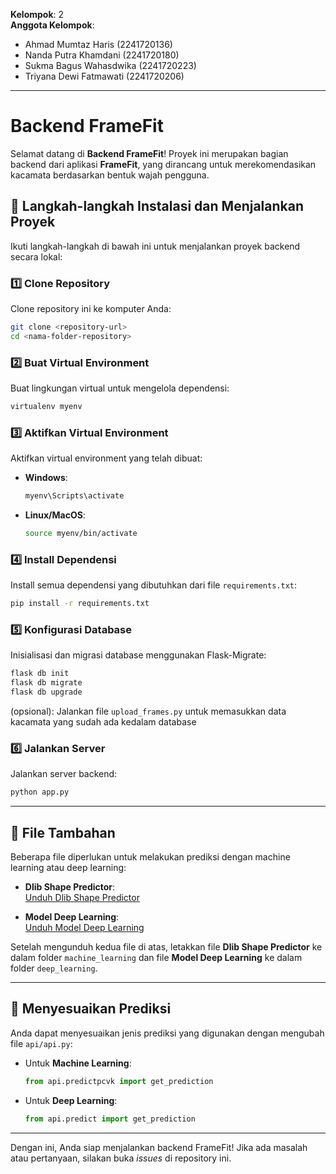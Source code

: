 **Kelompok**: 2  
**Anggota Kelompok**:  
- Ahmad Mumtaz Haris (2241720136)
- Nanda Putra Khamdani (2241720180)
- Sukma Bagus Wahasdwika (2241720223)
- Triyana Dewi Fatmawati (2241720206)
---
# Backend FrameFit

Selamat datang di **Backend FrameFit**! Proyek ini merupakan bagian backend dari aplikasi **FrameFit**, yang dirancang untuk merekomendasikan kacamata berdasarkan bentuk wajah pengguna.

## 🚀 Langkah-langkah Instalasi dan Menjalankan Proyek

Ikuti langkah-langkah di bawah ini untuk menjalankan proyek backend secara lokal:

### 1️⃣ Clone Repository
Clone repository ini ke komputer Anda:
```bash
git clone <repository-url>
cd <nama-folder-repository>
```

### 2️⃣ Buat Virtual Environment
Buat lingkungan virtual untuk mengelola dependensi:
```bash
virtualenv myenv
```

### 3️⃣ Aktifkan Virtual Environment
Aktifkan virtual environment yang telah dibuat:
- **Windows**:
  ```bash
  myenv\Scripts\activate
  ```
- **Linux/MacOS**:
  ```bash
  source myenv/bin/activate
  ```

### 4️⃣ Install Dependensi
Install semua dependensi yang dibutuhkan dari file `requirements.txt`:
```bash
pip install -r requirements.txt
```

### 5️⃣ Konfigurasi Database
Inisialisasi dan migrasi database menggunakan Flask-Migrate:
```bash
flask db init
flask db migrate
flask db upgrade
```
(opsional): Jalankan file `upload_frames.py` untuk memasukkan data kacamata yang sudah ada kedalam database

### 6️⃣ Jalankan Server
Jalankan server backend:
```bash
python app.py
```

---

## 📁 File Tambahan

Beberapa file diperlukan untuk melakukan prediksi dengan machine learning atau deep learning:

- **Dlib Shape Predictor**:  
  [Unduh Dlib Shape Predictor](https://github.com/codeniko/shape_predictor_81_face_landmarks/blob/master/shape_predictor_81_face_landmarks.dat)

- **Model Deep Learning**:  
  [Unduh Model Deep Learning](https://drive.google.com/file/d/1-0rcHnfchMJAY-uy67fQq_2u1x3nRVWO/view?usp=drive_link)

Setelah mengunduh kedua file di atas, letakkan file **Dlib Shape Predictor** ke dalam folder `machine_learning` dan file **Model Deep Learning** ke dalam folder `deep_learning`.

---

## 🔧 Menyesuaikan Prediksi

Anda dapat menyesuaikan jenis prediksi yang digunakan dengan mengubah file `api/api.py`:

- Untuk **Machine Learning**:
  ```python
  from api.predictpcvk import get_prediction
  ```

- Untuk **Deep Learning**:
  ```python
  from api.predict import get_prediction
  ```

---

Dengan ini, Anda siap menjalankan backend FrameFit! Jika ada masalah atau pertanyaan, silakan buka *issues* di repository ini.